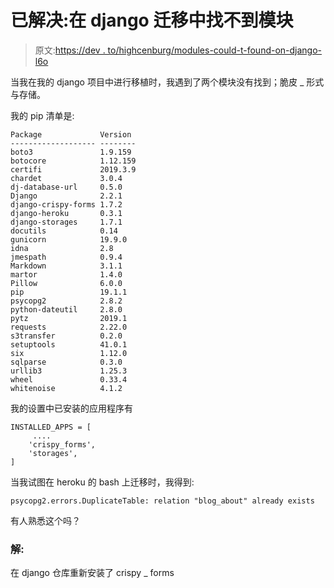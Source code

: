 # 已解决:在 django 迁移中找不到模块

> 原文:[https://dev . to/highcenburg/modules-could-t-found-on-django-l6o](https://dev.to/highcenburg/modules-couldn-t-found-on-django-l6o)

当我在我的 django 项目中进行移植时，我遇到了两个模块没有找到；脆皮 _ 形式与存储。

我的 pip 清单是:

```
Package             Version
------------------- --------
boto3               1.9.159
botocore            1.12.159
certifi             2019.3.9
chardet             3.0.4
dj-database-url     0.5.0
Django              2.2.1
django-crispy-forms 1.7.2
django-heroku       0.3.1
django-storages     1.7.1
docutils            0.14
gunicorn            19.9.0
idna                2.8
jmespath            0.9.4
Markdown            3.1.1
martor              1.4.0
Pillow              6.0.0
pip                 19.1.1
psycopg2            2.8.2
python-dateutil     2.8.0
pytz                2019.1
requests            2.22.0
s3transfer          0.2.0
setuptools          41.0.1
six                 1.12.0
sqlparse            0.3.0
urllib3             1.25.3
wheel               0.33.4
whitenoise          4.1.2

```

我的设置中已安装的应用程序有

```
INSTALLED_APPS = [
     ....
    'crispy_forms',
    'storages',
]
```

当我试图在 heroku 的 bash 上迁移时，我得到:

```
psycopg2.errors.DuplicateTable: relation "blog_about" already exists
```

有人熟悉这个吗？

### [](#solution)解:

在 django 仓库重新安装了 crispy _ forms